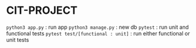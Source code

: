 ﻿# CIT-PROJECT
 
`python3 app.py` : run app
`python3 manage.py` : new db
`pytest` : run unit and functional tests
`pytest test/[functional : unit]` : run either functional or unit tests
